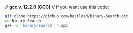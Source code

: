 // **gcc v. 12.2.0 (GCC)**
// If you want use this code:

``` bash
git clone https://github.com/bestload/Binary-Search.git
cd Binary-Search
g++ -o 'binary-search' *.cpp 
```
